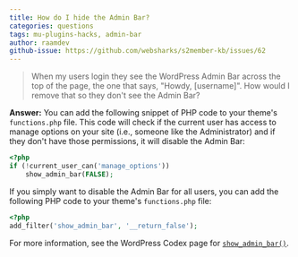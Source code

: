 ```yaml
---
title: How do I hide the Admin Bar?
categories: questions
tags: mu-plugins-hacks, admin-bar
author: raamdev
github-issue: https://github.com/websharks/s2member-kb/issues/62
---
```


> When my users login they see the WordPress Admin Bar across the top of the page, the one that says, "Howdy, [username]". How would I remove that so they don't see the Admin Bar?

**Answer:** You can add the following snippet of PHP code to your theme's `functions.php` file. This code will check if the current user has access to manage options on your site (i.e., someone like the Administrator) and if they don't have those permissions, it will disable the Admin Bar:

```php
<?php
if (!current_user_can('manage_options'))
    show_admin_bar(FALSE);
```

If you simply want to disable the Admin Bar for all users, you can add the following PHP code to your theme's `functions.php` file:

```php
<?php
add_filter('show_admin_bar', '__return_false');
```

For more information, see the WordPress Codex page for [`show_admin_bar()`](http://codex.wordpress.org/Function_Reference/show_admin_bar).